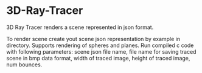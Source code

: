 # 3D-Ray-Tracer
3D Ray Tracer renders a scene represented in json format.

To render scene create yout scene json representation by example in directory.
Supports rendering of spheres and planes.
Run compiled c code with following parameters: 
scene json file name, 
file name for saving traced scene in bmp data format, 
width of traced image, 
height of traced image, 
num bounces.
